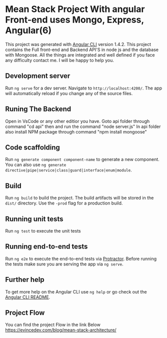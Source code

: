 # Mean Stack Project With angular Front-end uses Mongo, Express, Angular(6)

This project was generated with [Angular CLI](https://github.com/angular/angular-cli) version 1.4.2.
This project contains the Full front-end and Backend API'S in node js and the database with Mongoose.
All the things are integrated and well defined if you face any difficulty contact me. I will be happy to help you.

## Development server

Run `ng serve` for a dev server. Navigate to `http://localhost:4200/`. The app will automatically reload if you change any of the source files.

## Runing The Backend

Open in VsCode or any other editior you have.
Goto api folder through command "cd api" then and run the command "node server.js"
In api folder also install NPM package through command "npm install mongoose"

## Code scaffolding

Run `ng generate component component-name` to generate a new component. You can also use `ng generate directive|pipe|service|class|guard|interface|enum|module`.

## Build

Run `ng build` to build the project. The build artifacts will be stored in the `dist/` directory. Use the `-prod` flag for a production build.

## Running unit tests

Run `ng test` to execute the unit tests

## Running end-to-end tests

Run `ng e2e` to execute the end-to-end tests via [Protractor](http://www.protractortest.org/).
Before running the tests make sure you are serving the app via `ng serve`.

## Further help

To get more help on the Angular CLI use `ng help` or go check out the [Angular CLI README](https://github.com/angular/angular-cli/blob/master/README.md).

## Project Flow
You can find the project Flow in the link Below
https://evincedev.com/blog/mean-stack-architecture/
